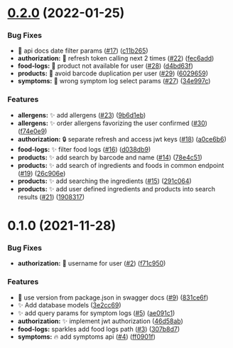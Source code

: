 # [0.2.0](https://github.com/ArturBa/alergify/compare/0.1.0...0.2.0) (2022-01-25)


### Bug Fixes

* :bug: api docs date filter params ([#17](https://github.com/ArturBa/alergify/issues/17)) ([c11b265](https://github.com/ArturBa/alergify/commit/c11b26553a543c6c8b8022191d0ae3de26ea2931))
* **authorization:** :bug: refresh token calling next 2 times ([#22](https://github.com/ArturBa/alergify/issues/22)) ([fec6add](https://github.com/ArturBa/alergify/commit/fec6addfd71ce5086f00f87a513ecc6a6cf3faa5))
* **food-logs:** :bug: product not available for user ([#28](https://github.com/ArturBa/alergify/issues/28)) ([d4bd63f](https://github.com/ArturBa/alergify/commit/d4bd63f4eca34bad4a782933d658a3635bfb5145))
* **products:** :bug: avoid barcode duplication per user ([#29](https://github.com/ArturBa/alergify/issues/29)) ([6029659](https://github.com/ArturBa/alergify/commit/6029659e2a3b3068f42dee80dec275c99f650d93))
* **symptoms:** :bug: wrong symptom log select params ([#27](https://github.com/ArturBa/alergify/issues/27)) ([34e997c](https://github.com/ArturBa/alergify/commit/34e997c90296c29bd588718128ec9ea927d88689))


### Features

* **allergens:** :sparkles: add allergens ([#23](https://github.com/ArturBa/alergify/issues/23)) ([9b6d1eb](https://github.com/ArturBa/alergify/commit/9b6d1eb0426125cfdc538dd5a6c5d689f9d69ca1))
* **allergens:** :sparkles: order allergens favorizing the user confirmed ([#30](https://github.com/ArturBa/alergify/issues/30)) ([f74e0e9](https://github.com/ArturBa/alergify/commit/f74e0e9f58acd987147c11b5b8033f006fa4f461))
* **authorization:** :lock: separate refresh and access jwt keys ([#18](https://github.com/ArturBa/alergify/issues/18)) ([a0ce6b6](https://github.com/ArturBa/alergify/commit/a0ce6b6c4d52981933989245402b4c39faf73ce3))
* **food-logs:** :sparkles: filter food logs ([#16](https://github.com/ArturBa/alergify/issues/16)) ([d038db9](https://github.com/ArturBa/alergify/commit/d038db9d5c4f4450e54c716ab4e5ea30bba70392))
* **products:** :sparkles: add search by barcode and name ([#14](https://github.com/ArturBa/alergify/issues/14)) ([78e4c51](https://github.com/ArturBa/alergify/commit/78e4c51a2c786211936a26fa2aecea2f34989f4d))
* **products:** :sparkles: add search of ingredients and foods in common endpoint ([#19](https://github.com/ArturBa/alergify/issues/19)) ([26c906e](https://github.com/ArturBa/alergify/commit/26c906edf2ccd42cf6011be845f1685df1866118))
* **products:** :sparkles: add searching the ingredients ([#15](https://github.com/ArturBa/alergify/issues/15)) ([291c064](https://github.com/ArturBa/alergify/commit/291c0645ad8dbefa2c70661f7cdbde4192c1fd01))
* **products:** :sparkles: add user defined ingredients and products into search results ([#21](https://github.com/ArturBa/alergify/issues/21)) ([1908317](https://github.com/ArturBa/alergify/commit/1908317029eee6c660d5c4d55e27f23ca82e8362))

# 0.1.0 (2021-11-28)


### Bug Fixes

* **authorization:** :bug: username for user ([#2](https://github.com/ArturBa/alergify/issues/2)) ([f71c950](https://github.com/ArturBa/alergify/commit/f71c9507d154b707528dab376d987ddecbd5317e))


### Features

* :memo: use version from package.json in swagger docs ([#9](https://github.com/ArturBa/alergify/issues/9)) ([831ce6f](https://github.com/ArturBa/alergify/commit/831ce6fd341ade08283019f2bcdb2c7813a3d691))
* :sparkles: Add database models ([3e2cc69](https://github.com/ArturBa/alergify/commit/3e2cc6931350bb098e0da4548920e20aa052f173))
* :sparkles: add query params for symptom logs ([#5](https://github.com/ArturBa/alergify/issues/5)) ([ae091c1](https://github.com/ArturBa/alergify/commit/ae091c1fa065ec65e74c541a55f64a120b956a4e))
* **authorization:** :sparkles: implement jwt authorization ([46d58ab](https://github.com/ArturBa/alergify/commit/46d58ab7e6e38b62e8e39a408fd64d445ec5bd03))
* **food-logs:** sparkles add food logs path  ([#3](https://github.com/ArturBa/alergify/issues/3)) ([307b8d7](https://github.com/ArturBa/alergify/commit/307b8d754a4cf3dfed70e40fea848c8680cbb9ec))
* **symptoms:** :fire: add symptoms api ([#4](https://github.com/ArturBa/alergify/issues/4)) ([ff0901f](https://github.com/ArturBa/alergify/commit/ff0901fbba77502ce54c9b775865fa4c9ef69e13))

